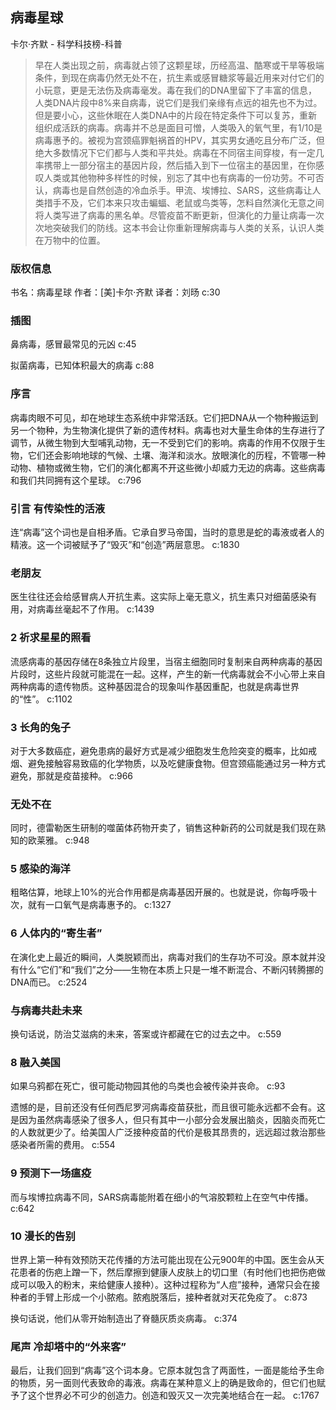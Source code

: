 ## 病毒星球

卡尔·齐默  -  科学科技榜-科普

> 早在人类出现之前，病毒就占领了这颗星球，历经高温、酷寒或干旱等极端条件，到现在病毒仍然无处不在，抗生素或感冒糖浆等最近用来对付它们的小玩意，更是无法伤及病毒毫发。毒在我们的DNA里留下了丰富的信息，人类DNA片段中8%来自病毒，说它们是我们亲缘有点远的祖先也不为过。但是要小心，这些休眠在人类DNA中的片段在特定条件下可以复苏，重新组织成活跃的病毒。病毒并不总是面目可憎，人类吸入的氧气里，有1/10是病毒惠予的。被视为宫颈癌罪魁祸首的HPV，其实男女通吃且分布广泛，但绝大多数情况下它们都与人类和平共处。病毒在不同宿主间穿梭，有一定几率携带上一部分宿主的基因片段，然后插入到下一位宿主的基因里，在你感叹人类或其他物种多样性的时候，别忘了其中也有病毒的一份功劳。不可否认，病毒也是自然创造的冷血杀手。甲流、埃博拉、SARS，这些病毒让人类措手不及，它们本来只攻击蝙蝠、老鼠或鸟类等，怎料自然演化无意之间将人类写进了病毒的黑名单。尽管疫苗不断更新，但演化的力量让病毒一次次地突破我们的防线。这本书会让你重新理解病毒与人类的关系，认识人类在万物中的位置。

### 版权信息

书名：病毒星球
作者：[美]卡尔·齐默
译者：刘旸 c:30

### 插图

鼻病毒，感冒最常见的元凶 c:45

拟菌病毒，已知体积最大的病毒 c:88

### 序言

病毒肉眼不可见，却在地球生态系统中非常活跃。它们把DNA从一个物种搬运到另一个物种，为生物演化提供了新的遗传材料。病毒也对大量生命体的生存进行了调节，从微生物到大型哺乳动物，无一不受到它们的影响。病毒的作用不仅限于生物，它们还会影响地球的气候、土壤、海洋和淡水。放眼演化的历程，不管哪一种动物、植物或微生物，它们的演化都离不开这些微小却威力无边的病毒。这些病毒和我们共同拥有这个星球。 c:796

### 引言 有传染性的活液

连“病毒”这个词也是自相矛盾。它承自罗马帝国，当时的意思是蛇的毒液或者人的精液。这一个词被赋予了“毁灭”和“创造”两层意思。 c:1830

### 老朋友

医生往往还会给感冒病人开抗生素。这实际上毫无意义，抗生素只对细菌感染有用，对病毒丝毫起不了作用。 c:1439

### 2 祈求星星的照看

流感病毒的基因存储在8条独立片段里，当宿主细胞同时复制来自两种病毒的基因片段时，这些片段就可能混在一起。这样，产生的新一代病毒就会不小心带上来自两种病毒的遗传物质。这种基因混合的现象叫作基因重配，也就是病毒世界的“性”。 c:1102

### 3 长角的兔子

对于大多数癌症，避免患病的最好方式是减少细胞发生危险突变的概率，比如戒烟、避免接触容易致癌的化学物质，以及吃健康食物。但宫颈癌能通过另一种方式避免，那就是疫苗接种。 c:966

### 无处不在

同时，德雷勒医生研制的噬菌体药物开卖了，销售这种新药的公司就是我们现在熟知的欧莱雅。 c:948

### 5 感染的海洋

粗略估算，地球上10%的光合作用都是病毒基因开展的。也就是说，你每呼吸十次，就有一口氧气是病毒惠予的。 c:1327

### 6 人体内的“寄生者”

在演化史上最近的瞬间，人类脱颖而出，病毒对我们的生存功不可没。原本就并没有什么“它们”和“我们”之分——生物在本质上只是一堆不断混合、不断闪转腾挪的DNA而已。 c:2524

### 与病毒共赴未来

换句话说，防治艾滋病的未来，答案或许都藏在它的过去之中。 c:559

### 8 融入美国

如果乌鸦都在死亡，很可能动物园其他的鸟类也会被传染并丧命。 c:93

遗憾的是，目前还没有任何西尼罗河病毒疫苗获批，而且很可能永远都不会有。这是因为虽然病毒感染了很多人，但只有其中一小部分会发展出脑炎，因脑炎而死亡的人数就更少了。给美国人广泛接种疫苗的代价是极其昂贵的，远远超过救治那些感染者所需的费用。 c:554

### 9 预测下一场瘟疫

而与埃博拉病毒不同，SARS病毒能附着在细小的气溶胶颗粒上在空气中传播。 c:642

### 10 漫长的告别

世界上第一种有效预防天花传播的方法可能出现在公元900年的中国。医生会从天花患者的伤疤上蹭一下，然后摩擦到健康人皮肤上的切口里（有时他们也把伤疤做成可以吸入的粉末，来给健康人接种）。这种过程称为“人痘”接种，通常只会在接种者的手臂上形成一个小脓疱。脓疱脱落后，接种者就对天花免疫了。 c:873

换句话说，他们从零开始制造出了脊髓灰质炎病毒。 c:374

### 尾声 冷却塔中的“外来客”

最后，让我们回到“病毒”这个词本身。它原本就包含了两面性，一面是能给予生命的物质，另一面则代表致命的毒液。病毒在某种意义上的确是致命的，但它们也赋予了这个世界必不可少的创造力。创造和毁灭又一次完美地结合在一起。 c:1767
